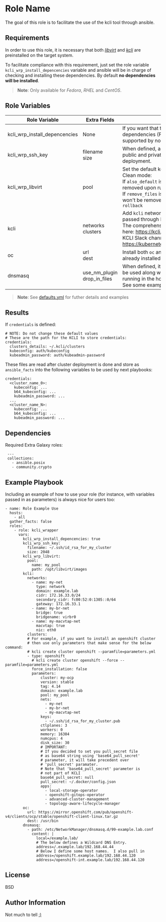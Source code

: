Role Name
=========

The goal of this role is to facilitate the use of the kcli tool through ansible.

Requirements
------------

In order to use this role, it is necessary that both [_libvirt_](https://libvirt.org/) and [_kcli_](https://kcli.readthedocs.io/en/latest/) are preinstalled on the target system.

To facilitate compliance with this requirement, just set the role variable `kcli_wrp_install_depencencies` variable and ansible will be in charge of checking and installing these dependencies. By default **no dependencies will be installed**.

> **Note**: Only available for _Fedora_, _RHEL_ and _CentOS_.

Role Variables
--------------

| Role Variable | Extra Fields |  Description | Default value |
|---------------|--------------|--------------|---------------|
| kcli_wrp_install_depencencies | None | If you want that the role try to install KCLI dependencies (Fedora, RHEL or CentOS should be supported by now), set to true | false |
| kcli_wrp_ssh_key | filename<br>size | When defined, autogenerate a pair of SSH both public and private keys to be used during cluster deployment. | None |
| kcli_wrp_libvirt | pool | Set the default kcli_wrp_libvirt pool to use.<br>Clean mode:<br>If `also_default` is `false`, the default pool won't be removed upon running with `--tags rollback`.<br>If `remove_files` is `false`, files that belongs to a pool won't be removed upon running with `--tags rollback` |`kcli_wrp_libvirt:`<br>&nbsp;&nbsp;&nbsp;&nbsp;`pool`:<br>&nbsp;&nbsp;&nbsp;&nbsp;`path`:<br>&nbsp;&nbsp;&nbsp;&nbsp;`clean_mode`:<br>&nbsp;&nbsp;&nbsp;&nbsp;&nbsp;&nbsp;&nbsp;&nbsp;`also_default`:&nbsp;false<br>&nbsp;&nbsp;&nbsp;&nbsp;&nbsp;&nbsp;&nbsp;&nbsp;`remove_files`:&nbsp;false|
| kcli | networks<br>clusters | Add `kcli` networks and clusters parameters to be passed through kcli command tool<br>The comprehensive list of values can be found here: https://kcli.readthedocs.io/en/latest/<br>KCLI Slack channel: https://kubernetes.slack.com/archives/CU76B52JE| None |
| oc | url<br>dest | Install both `oc` and `kubectl` tools if they are not already installed| None |
| dnsmasq | use_nm_plugin<br>drop_in_files | When defined, it generate dnsmasq drop-in file to be used along with the default dnsmasq instance running in the host machine<br>See some examples [here](https://docs.fedoraproject.org/en-US/fedora-server/administration/dnsmasq/) | None |

> **Note**: See [defaults.yml](defaults/main.yml) for futher details and examples

Results
------------

If `credentials` is defined:

    # NOTE: Do not change these default values
    # These are the path for the KCLI to store credentials:
    credentials:
      clusters_details: ~/.kcli/clusters
      kubeconfig: auth/kubeconfig
      kubeadmin_password: auth/kubeadmin-password

These files are read after cluster deployment is done and store as `ansible_facts` into the following variables to be used by next playbooks:

    credentials:
      <cluster_name_0>:
        kubeconfig: ...
        b64_kubeconfig: ...
        kubeadmin_password: ...
      ...
      <cluster_name_N>:
        kubeconfig: ...
        b64_kubeconfig: ...
        kubeadmin_password: ...

Dependencies
------------

Required Extra Galaxy roles:

```
 ---
 collections:
   - ansible.posix
   - community.crypto
```

Example Playbook
----------------

Including an example of how to use your role (for instance, with variables passed in as parameters) is always nice for users too:

    - name: Role Example Use
      hosts:
        - all
      gather_facts: false
      roles:
        - role: kcli_wrapper
          vars:
            kcli_wrp_install_depencencies: true
            kcli_wrp_ssh_key:
              filename: ~/.ssh/id_rsa_for_my_cluster
              size: 2048
            kcli_wrp_libvirt:
              pool:
                name: my_pool
                path: /opt/libvirt/images
            kcli:
              networks:
                - name: my-net
                  type: network
                  domain: example.lab
                  cidr: 172.16.33.0/24
                  secondary_cidr: fc00:52:0:1305::0/64
                  gateway: 172.16.33.1
                - name: my-br-net
                  bridge: true
                  bridgename: virbr0
                - name: my-macvtap-net
                  macvtap: true
                  nic: eth0
              clusters:
              # For example, if you want to install an openshift cluster
              # then use only parameters that make sense for the below command:
              # kcli create cluster openshift --paramfile=parameters.yml
              - type: openshift
                # kcli create cluster openshift --force --paramfile=parameters.yml
                force_installation: false
                parameters:
                    cluster: my-ocp
                    version: stable
                    tag: 4.14
                    domain: example.lab
                    pool: my_pool
                    nets:
                      - my-net
                      - my-br-net
                      - my-macvtap-net
                    keys:
                      - ~/.ssh/id_rsa_for_my_cluster.pub
                    ctlplanes: 3
                    workers: 0
                    memory: 16384
                    numcpus: 4
                    disk_size: 30
                    # IMPORTANT:
                    # If you decided to set you pull_secret file
                    # as base64 string using 'base64_pull_secret'
                    # parameter, it will take precedent over
                    # 'pull_secret' paramater.
                    # Note that 'base64_pull_secret' parameter is
                    # not part of KCLI
                    base64_pull_secret: null
                    pull_secret: ~/.docker/config.json
                    apps:
                      - local-storage-operator
                      - openshift-gitops-operator
                      - advanced-cluster-management
                      - topology-aware-lifecycle-manager
            oc:
              url: https://mirror.openshift.com/pub/openshift-v4/clients/ocp/stable/openshift-client-linux.tar.gz
              dest: /usr/bin
            dnsmasq:
              - path: /etc/NetworkManager/dnsmasq.d/99-example.lab.conf
                content: |
                  local=/example.lab/
                  # The below defines a Wildcard DNS Entry.
                  address=/.example.lab/192.168.44.44
                  # Below I define some host names.  I also pull in
                  address=/openshift.example.lab/192.168.44.120
                  address=/openshift-int.example.lab/192.168.44.120

License
-------

BSD

Author Information
------------------

Not much to tell [:)](https://www.linkedin.com/in/carlos-cardeñosa-a6882a14/)
